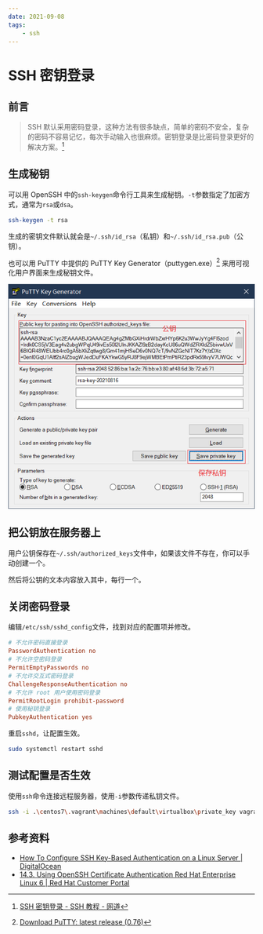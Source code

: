 ```yaml
---
date: 2021-09-08
tags:
    - ssh
---
```


# SSH 密钥登录

## 前言

> SSH 默认采用密码登录，这种方法有很多缺点，简单的密码不安全，复杂的密码不容易记忆，每次手动输入也很麻烦。密钥登录是比密码登录更好的解决方案。[^1]

<!-- more -->

## 生成秘钥

可以用 OpenSSH 中的`ssh-keygen`命令行工具来生成秘钥。`-t`参数指定了加密方式，通常为`rsa`或`dsa`。

```bash
ssh-keygen -t rsa
```

生成的密钥文件默认就会是`~/.ssh/id_rsa`（私钥）和`~/.ssh/id_rsa.pub`（公钥）。

也可以用 PuTTY 中提供的 PuTTY Key Generator（puttygen.exe）[^2] 来用可视化用户界面来生成秘钥文件。

![image-20210816230720070](./ssh-certificate-authentication.assets/image-20210816230720070.png)

## 把公钥放在服务器上

用户公钥保存在`~/.ssh/authorized_keys`文件中，如果该文件不存在，你可以手动创建一个。

然后将公钥的文本内容放入其中，每行一个。

## 关闭密码登录

编辑`/etc/ssh/sshd_config`文件，找到对应的配置项并修改。

```conf
# 不允许密码直接登录
PasswordAuthentication no
# 不允许空密码登录
PermitEmptyPasswords no
# 不允许交互式密码登录
ChallengeResponseAuthentication no
# 不允许 root 用户使用密码登录
PermitRootLogin prohibit-password
# 使用秘钥登录
PubkeyAuthentication yes
```

重启`sshd`，让配置生效。

```bash
sudo systemctl restart sshd
```

## 测试配置是否生效

使用`ssh`命令连接远程服务器，使用`-i`参数传递私钥文件。

```bash
ssh -i .\centos7\.vagrant\machines\default\virtualbox\private_key vagrant@192.168.33.12
```

## 参考资料

- [How To Configure SSH Key-Based Authentication on a Linux Server | DigitalOcean](https://www.digitalocean.com/community/tutorials/how-to-configure-ssh-key-based-authentication-on-a-linux-server)
- [14.3. Using OpenSSH Certificate Authentication Red Hat Enterprise Linux 6 | Red Hat Customer Portal](https://access.redhat.com/documentation/en-us/red_hat_enterprise_linux/6/html/deployment_guide/sec-using_openssh_certificate_authentication)

[^1]: [SSH 密钥登录 - SSH 教程 - 网道](https://wangdoc.com/ssh/key.html)
[^2]: [Download PuTTY: latest release (0.76)](https://www.chiark.greenend.org.uk/~sgtatham/putty/latest.html)
